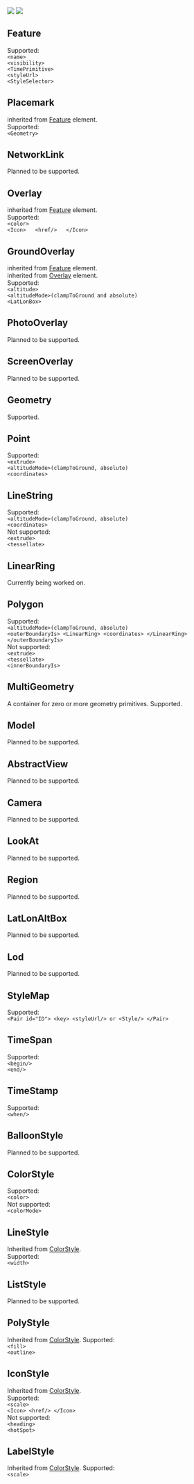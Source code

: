 <img src="images/supportedElements.png" usemap="wiki-supportedMap"/>

<img src="images/NotSupportedElements.png"/>

## <a name="Feature">Feature</a>
Supported:  
`<name>`  
`<visibility>`  
`<TimePrimitive>`  
`<styleUrl>`  
`<StyleSelector>`  
## <a name="Placemark">Placemark</a>
inherited from <a href="#Feature">Feature</a> element.  
Supported:  
`<Geometry>`  
## <a name="NetworkLink">NetworkLink</a>
Planned to be supported.
## <a name="Overlay">Overlay</a>
inherited from <a href="#Feature">Feature</a> element.  
Supported:  
`<color>`  
`<Icon>  
  <href/>  
</Icon>`  
## <a name="GroundOverlay">GroundOverlay</a>
inherited from <a href="#Feature">Feature</a> element.  
inherited from <a href="#Overlay">Overlay</a> element.  
Supported:  
`<altitude>`  
`<altitudeMode>(clampToGround and absolute)`  
`<LatLonBox>`  
## <a name="PhotoOverlay">PhotoOverlay</a>
Planned to be supported.
## <a name="ScreenOverlay">ScreenOverlay</a>
Planned to be supported.
## <a name="Geometry">Geometry</a>
Supported.
## <a name="Point">Point</a>
Supported:  
`<extrude>`  
`<altitudeMode>(clampToGround, absolute)`  
`<coordinates>`  
## <a name="LineString">LineString</a>
Supported:  
`<altitudeMode>(clampToGround, absolute)`  
`<coordinates>`  
Not supported:  
`<extrude>`  
`<tessellate>`  
## <a name="LinearRing">LinearRing</a>
Currently being worked on.
## <a name="Polygon">Polygon</a>
Supported:  
`<altitudeMode>(clampToGround, absolute)`  
`<outerBoundaryIs>
  <LinearRing>
    <coordinates>
  </LinearRing>
</outerBoundaryIs>`  
Not supported:  
`<extrude>`  
`<tessellate>`  
`<innerBoundaryIs>`  
## <a name="MultiGeometry">MultiGeometry</a>
A container for zero or more geometry primitives. Supported.
## <a name="Model">Model</a>
Planned to be supported.
## <a name="AbstractView">AbstractView</a>
Planned to be supported.
## <a name="Camera">Camera</a>
Planned to be supported.
## <a name="LookAt">LookAt</a>
Planned to be supported.
## <a name="Region">Region</a>
Planned to be supported.
## <a name="LatLonAltBox">LatLonAltBox</a>
Planned to be supported.
## <a name="Lod">Lod</a>
Planned to be supported.
## <a name="StyleMap">StyleMap</a>
Supported:  
`<Pair id="ID">
  <key>
  <styleUrl/> or <Style/>
</Pair>`  
## <a name="TimeSpan">TimeSpan</a>
Supported:  
`<begin/>`  
`<end/>`  
## <a name="TimeStamp">TimeStamp</a>
Supported:  
`<when/>`  
## <a name="BalloonStyle">BalloonStyle</a>
Planned to be supported.
## <a name="ColorStyle">ColorStyle</a>
Supported:  
`<color>`  
Not supported:  
`<colorMode>`  
## <a name="LineStyle">LineStyle</a>
Inherited from <a href="#ColorStyle">ColorStyle</a>.  
Supported:  
`<width>`  
## <a name="ListStyle">ListStyle</a>
Planned to be supported.
## <a name="PolyStyle">PolyStyle</a>
Inherited from <a href="#ColorStyle">ColorStyle</a>. 
Supported:  
`<fill>`  
`<outline>`  
## <a name="IconStyle">IconStyle</a>
Inherited from <a href="#ColorStyle">ColorStyle</a>.  
Supported:  
`<scale>`  
`<Icon>
  <href/>
</Icon>`  
Not supported:  
`<heading>`  
`<hotSpot>`  
## <a name="LabelStyle">LabelStyle</a>
Inherited from <a href="#ColorStyle">ColorStyle</a>. 
Supported:  
`<scale>`  